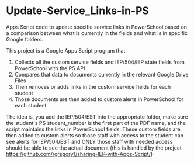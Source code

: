 # Update-Service_Links-in-PS
Apps Script code to update specific service links in PowerSchool based on a comparison between what is currently in the fields and what is in specific Google folders.

This project is a Google Apps Script program that
1. Collects all the custom service fields and IEP/504/IEP state fields from PowerSchool with the PS API
2. Compares that data to documents currently in the relevant Google Drive Files
3. Then removes or adds links in the custom service fields for each student
4. Those documents are then added to custom alerts in PowerSchool for each student

The idea is, you add the IEP/504/EST into the appropriate folder, make sure the student's PS student_number is the first part of the PDF name, and the script maintains the links in PowerSchool fields.  These custom fields are then added to custom alerts so those staff with access to the student can see alerts for IEP/504/EST and ONLY those staff with needed access should be able to see the actual document (this is handled by the project https://github.com/rgregory1/sharing-IEP-with-Apps-Script/)
